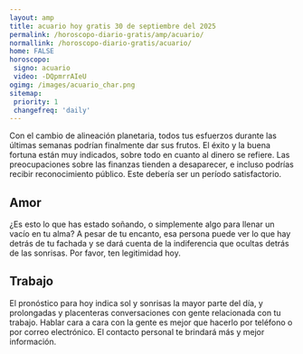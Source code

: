 ```yaml
---
layout: amp
title: acuario hoy gratis 30 de septiembre del 2025 
permalink: /horoscopo-diario-gratis/amp/acuario/
normallink: /horoscopo-diario-gratis/acuario/
home: FALSE
horoscopo:
 signo: acuario
 video: -DQpmrrAIeU
ogimg: /images/acuario_char.png
sitemap:
 priority: 1
 changefreq: 'daily'
---
```



Con el cambio de alineación planetaria, todos tus esfuerzos durante las últimas semanas podrían finalmente dar sus frutos. El éxito y la buena fortuna están muy indicados, sobre todo en cuanto al dinero se refiere. Las preocupaciones sobre las finanzas tienden a desaparecer, e incluso podrías recibir reconocimiento público. Este debería ser un período satisfactorio.

## Amor

¿Es esto lo que has estado soñando, o simplemente algo para llenar un vacío en tu alma? A pesar de tu encanto, esa persona puede ver lo que hay detrás de tu fachada y se dará cuenta de la indiferencia que ocultas detrás de las sonrisas. Por favor, ten legitimidad hoy.

## Trabajo

El pronóstico para hoy indica sol y sonrisas la mayor parte del día, y prolongadas y placenteras conversaciones con gente relacionada con tu trabajo. Hablar cara a cara con la gente es mejor que hacerlo por teléfono o por correo electrónico. El contacto personal te brindará más y mejor información.